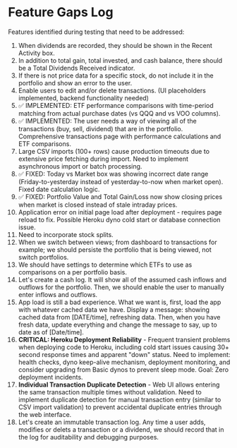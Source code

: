 # Feature Gaps Log

Features identified during testing that need to be addressed:

1. When dividends are recorded, they should be shown in the Recent Activity box.
2. In addition to total gain, total invested, and cash balance, there should be a Total Dividends Received indicator.
3. If there is not price data for a specific stock, do not include it in the portfolio and show an error to the user.
4. Enable users to edit and/or delete transactions. (UI placeholders implemented, backend functionality needed)
5. ✅ IMPLEMENTED: ETF performance comparisons with time-period matching from actual purchase dates (vs QQQ and vs VOO columns).
6. ✅ IMPLEMENTED: The user needs a way of viewing all of the transactions (buy, sell, dividend) that are in the portfolio. Comprehensive transactions page with performance calculations and ETF comparisons.
7. Large CSV imports (100+ rows) cause production timeouts due to extensive price fetching during import. Need to implement asynchronous import or batch processing.
8. ✅ FIXED: Today vs Market box was showing incorrect date range (Friday-to-yesterday instead of yesterday-to-now when market open). Fixed date calculation logic.
9. ✅ FIXED: Portfolio Value and Total Gain/Loss now show closing prices when market is closed instead of stale intraday prices.
10. Application error on initial page load after deployment - requires page reload to fix. Possible Heroku dyno cold start or database connection issue.
11. Need to incorporate stock splits.
12. When we switch between views; from dashboard to transactions for example; we should persiste the portfolio that is being viewed, not switch portfolios.
13. We should have settings to determine which ETFs to use as comparisons on a per portfolio basis.
14. Let's create a cash log. It will show all of the assumed cash inflows and outflows for the portfolio. Then, we should enable the user to manually enter inflows and outflows.
15. App load is still a bad experience. What we want is, first, load the app with whatever cached data we have. Display a message: showing cached data from [DATE/time], refreshing data. Then, when you have fresh data, update everything and change the message to say, up to date as of [Date/time].
16. **CRITICAL: Heroku Deployment Reliability** - Frequent transient problems when deploying code to Heroku, including cold start issues causing 30+ second response times and apparent "down" status. Need to implement: health checks, dyno keep-alive mechanism, deployment monitoring, and consider upgrading from Basic dynos to prevent sleep mode. Goal: Zero deployment incidents.
17. **Individual Transaction Duplicate Detection** - Web UI allows entering the same transaction multiple times without validation. Need to implement duplicate detection for manual transaction entry (similar to CSV import validation) to prevent accidental duplicate entries through the web interface.
18. Let's create an immutable transaction log. Any time a user adds, modifies or delets a transaction or a dividend, we should record that in the log for auditability and debugging purposes.
